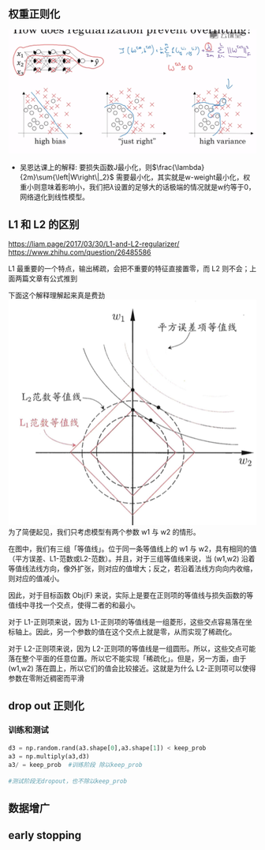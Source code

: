 ## 权重正则化
![](imgs/zz-1.jpg)
* 吴恩达课上的解释: 要损失函数J最小化，则$\frac{\lambda}{2m}\sum{\left|W\right\|_2}$ 需要最小化，其实就是w-weight最小化，权重小则意味着影响小，我们把$\lambda$设置的足够大的话极端的情况就是w约等于0，网络退化到线性模型。
  

## L1 和 L2 的区别
https://liam.page/2017/03/30/L1-and-L2-regularizer/
https://www.zhihu.com/question/26485586

 L1 最重要的一个特点，输出稀疏，会把不重要的特征直接置零，而 L2 则不会；上面两篇文章有公式推到

下面这个解释理解起来真是费劲
![](imgs/L1L2.png)
为了简便起见，我们只考虑模型有两个参数 w1 与 w2 的情形。

在图中，我们有三组「等值线」。位于同一条等值线上的 w1 与 w2，具有相同的值（平方误差、L1-范数或L2-范数）。并且，对于三组等值线来说，当 (w1,w2) 沿着等值线法线方向，像外扩张，则对应的值增大；反之，若沿着法线方向向内收缩，则对应的值减小。

因此，对于目标函数 Obj(F) 来说，实际上是要在正则项的等值线与损失函数的等值线中寻找一个交点，使得二者的和最小。

对于 L1-正则项来说，因为 L1-正则项的等值线是一组菱形，这些交点容易落在坐标轴上。因此，另一个参数的值在这个交点上就是零，从而实现了稀疏化。

对于 L2-正则项来说，因为 L2-正则项的等值线是一组圆形。所以，这些交点可能落在整个平面的任意位置。所以它不能实现「稀疏化」。但是，另一方面，由于 (w1,w2) 落在圆上，所以它们的值会比较接近。这就是为什么 L2-正则项可以使得参数在零附近稠密而平滑
## drop out 正则化

### 训练和测试
```python
d3 = np.random.rand(a3.shape[0],a3.shape[1]) < keep_prob
a3 = np.multiply(a3,d3)
a3/ = keep_prob  #训练阶段 除以keep_prob

#测试阶段无dropout，也不除以keep_prob
```

## 数据增广 
## early stopping
